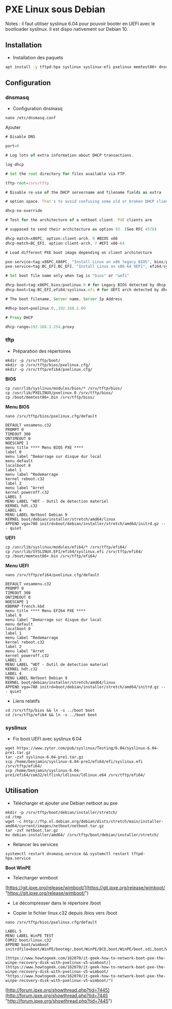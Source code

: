 # PXE Linux sous Debian

Notes : il faut utiliser syslinux 6.04 pour pouvoir booter en UEFI avec le bootloader syslinux. Il est dispo nativement sur Debian 10.

## Installation

- Installation des paquets

```bash
apt install -y tftpd-hpa syslinux syslinux-efi pxelinux memtest86+ dnsmasq
```

## Configuration

### dnsmasq

- Configuration dnsmasq

```shell
nano /etc/dnsmasq.conf
```

Ajouter

```typescript
# Disable DNS

port=0

# Log lots of extra information about DHCP transactions.

log-dhcp

# Set the root directory for files available via FTP.

tftp-root=/srv/tftp

# Disable re-use of the DHCP servername and filename fields as extra

# option space. That's to avoid confusing some old or broken DHCP clients.

dhcp-no-override

# Test for the architecture of a netboot client. PXE clients are

# supposed to send their architecture as option 93. (See RFC 4578)

dhcp-match=x86PC, option:client-arch, 0 #BIOS x86
dhcp-match=BC_EFI, option:client-arch, 7 #EFI x86-64

# Load different PXE boot image depending on client architecture

pxe-service=tag:x86PC,X86PC, "Install Linux on x86 legacy BIOS", bios/pxelinux.0
pxe-service=tag:BC_EFI,BC_EFI, "Install Linux on x86-64 UEFI", efi64/syslinux.efi

# Set boot file name only when tag is "bios" or "uefi"

dhcp-boot=tag:x86PC,bios/pxelinux.0 # for Legacy BIOS detected by dhcp-match above
dhcp-boot=tag:BC_EFI,efi64/syslinux.efi # for UEFI arch detected by dhcp-match above

# The boot filename, Server name, Server Ip Address

#dhcp-boot=pxelinux.0,,192.168.2.60

# Proxy DHCP

dhcp-range=192.168.2.254,proxy
```

### tftp

- Préparation des répertoires

```shell
mkdir -p /srv/tftp/boot/
mkdir -p /srv/tftp/bios/pxelinux.cfg/
mkdir -p /srv/tftp/efi64/pxelinux.cfg/
```

**BIOS**

```shell
cp /usr/lib/syslinux/modules/bios/* /srv/tftp/bios/
cp /usr/lib/PXELINUX/pxelinux.0 /srv/tftp/bios/
cp /boot/memtest86+.bin /srv/tftp/bios/
```

**Menu BIOS**

```shell
nano /srv/tftp/bios/pxelinux.cfg/default
```

```
DEFAULT vesamenu.c32
PROMPT 0
TIMEOUT 300
ONTIMEOUT 0
NOESCAPE 1
menu title **** Menu BIOS PXE ****
label 0  
menu label ^Demarrage sur disque dur local
menu default
localboot 0
label 1
menu label ^Redemarrage
kernel reboot.c32
label 2
menu label ^Arret
kernel poweroff.c32
LABEL 3
MENU LABEL ^HDT - Outil de detection materiel
KERNEL hdt.c32
LABEL 4
MENU LABEL Netboot Debian 9
KERNEL boot/debian/installer/stretch/amd64/linux
APPEND vga=788 initrd=boot/debian/installer/stretch/amd64/initrd.gz --- quiet
```

**UEFI**

```shell
cp /usr/lib/syslinux/modules/efi64/* /srv/tftp/efi64/
cp /usr/lib/SYSLINUX.EFI/efi64/syslinux.efi /srv/tftp/efi64/
cp /boot/memtest86+.bin /srv/tftp/efi64/
```

**Menu UEFI**

```shell
nano /srv/tftp/efi64/pxelinux.cfg/default
```

```
DEFAULT vesamenu.c32
PROMPT 0
TIMEOUT 300
ONTIMEOUT 0
NOESCAPE 1
KBDMAP french.kbd
menu title **** Menu EFI64 PXE ****
label 0
menu label ^Demarrage sur disque dur local
menu default
localboot 0
label 1
menu label ^Redemarrage
kernel reboot.c32
label 2
menu label ^Arret
kernel poweroff.c32
LABEL 3
MENU LABEL ^HDT - Outil de detection materiel
KERNEL hdt.c32
LABEL 4
MENU LABEL Netboot Debian 9
KERNEL boot/debian/installer/stretch/amd64/linux
APPEND vga=788 initrd=boot/debian/installer/stretch/amd64/initrd.gz --- quiet
```

- Liens relatifs

```shell
cd /srv/tftp/bios && ln -s ../boot boot
cd /srv/tftp/efi64 && ln -s ../boot boot
```

### syslinux

- Fix boot UEFI avec syslinux 6.04

```shell
wget https://www.zytor.com/pub/syslinux/Testing/6.04/syslinux-6.04-pre1.tar.gz
tar -zxf syslinux-6.04-pre1.tar.gz
scp /home/benjamin/syslinux-6.04-pre1/efi64/efi/syslinux.efi /srv/tftp/efi64/
scp /home/benjamin/syslinux-6.04-pre1/efi64/com32/elflink/ldlinux/ldlinux.e64 /srv/tftp/efi64/
```

## Utilisation

- Télécharger et ajouter une Debian netboot au pxe

```shell
mkdir -p /srv/tftp/boot/debian/installer/stretch/
cd /tmp
wget -c http://ftp.nl.debian.org/debian/dists/stretch/main/installer-amd64/current/images/netboot/netboot.tar.gz
tar -zxf netboot.tar.gz 
mv debian-installer/amd64/ /srv/tftp/boot/debian/installer/stretch/
```

- Relancer les services

```shell
systemctl restart dnsmasq.service && systemctl restart tftpd-hpa.service
```

**Boot WinPE**

- Telecharger wimboot

[https://git.ipxe.org/release/wimboot/](https://git.ipxe.org/release/wimboot/ "https://git.ipxe.org/release/wimboot/")

- Le décompresser dans le répertoire /boot

- Copier le fichier linux.c32 depuis /bios vers /boot

```shell
nano /srv/tftp/bios/pxelinux.cfg/default
```

```
LABEL 5
MENU LABEL WinPE TEST
COM32 boot/linux.c32
APPEND boot/wimboot initrdfile=boot/WinPE/bootmgr,boot/WinPE/BCD,boot/WinPE/boot.sdi,boot/WinPE/boot.wim

[https://www.howtogeek.com/162070/it-geek-how-to-network-boot-pxe-the-winpe-recovery-disk-with-pxelinux-v5-wimboot/](https://www.howtogeek.com/162070/it-geek-how-to-network-boot-pxe-the-winpe-recovery-disk-with-pxelinux-v5-wimboot/ "https://www.howtogeek.com/162070/it-geek-how-to-network-boot-pxe-the-winpe-recovery-disk-with-pxelinux-v5-wimboot/")
```

[http://forum.ipxe.org/showthread.php?tid=7445](http://forum.ipxe.org/showthread.php?tid=7445 "http://forum.ipxe.org/showthread.php?tid=7445")
